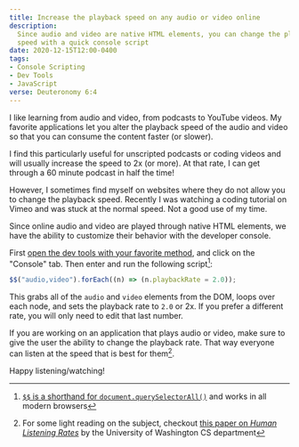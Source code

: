 ```yaml
---
title: Increase the playback speed on any audio or video online
description:
  Since audio and video are native HTML elements, you can change the playing
  speed with a quick console script
date: 2020-12-15T12:00-0400
tags:
- Console Scripting
- Dev Tools
- JavaScript
verse: Deuteronomy 6:4
---
```


I like learning from audio and video, from podcasts to YouTube videos. My
favorite applications let you alter the playback speed of the audio and video so
that you can consume the content faster (or slower).

I find this particularly useful for unscripted podcasts or coding videos and
will usually increase the speed to 2x (or more). At that rate, I can get through
a 60 minute podcast in half the time!

However, I sometimes find myself on websites where they do not allow you to
change the playback speed. Recently I was watching a coding tutorial on Vimeo
and was stuck at the normal speed. Not a good use of my time.

Since online audio and video are played through native HTML elements, we have
the ability to customize their behavior with the developer console.

First [open the dev tools with your favorite method](./how-to-open-dev-tools),
and click on the "Console" tab. Then enter and run the following script[^1]:

```js
$$("audio,video").forEach((n) => (n.playbackRate = 2.0));
```

This grabs all of the `audio` and `video` elements from the DOM, loops over each
node, and sets the playback rate to `2.0` or 2x. If you prefer a different rate,
you will only need to edit that last number.

If you are working on an application that plays audio or video, make sure to
give the user the ability to change the playback rate. That way everyone can
listen at the speed that is best for them[^2].

Happy listening/watching!

[^1]:
    [`$$` is a shorthand for
    `document.querySelectorAll()`](https://developers.google.com/web/tools/chrome-devtools/console/utilities#queryselectorall)
    and works in all modern browsers

[^2]:
    For some light reading on the subject, checkout
    [this paper on _Human Listening Rates_](https://homes.cs.washington.edu/~reinecke//Publications_files/Bragg_CHI2018.pdf)
    by the University of Washington CS department

